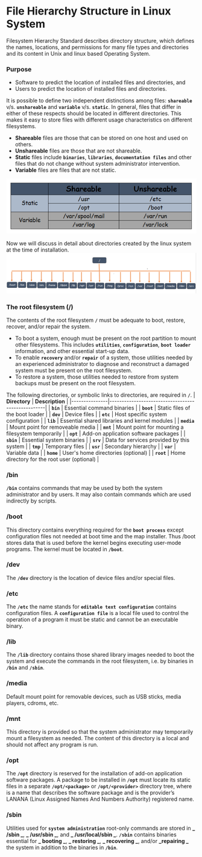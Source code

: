 # File Hierarchy Structure in Linux System

Filesystem Hierarchy Standard describes directory structure, which defines the names, locations, and permissions for many file types and directories and its content in Unix and linux based Operating System.

### Purpose
  - Software to predict the location of installed files and directories, and
  - Users to predict the location of installed files and directories.

It is possible to define two independent distinctions among files: **` shareable `** v/s. **` unshareable `** and **` variable `** v/s. **` static `**. In general, files that differ in either of these respects should be located in different directories. This makes it easy to store files with different usage characteristics on different filesystems.
  - **Shareable** files are those that can be stored on one host and used on others. 
  - **Unshareable** files are those that are not shareable.
  - **Static** files include **` binaries `**, **` libraries `**, **` documentation files `** and other files that do not change without system administrator intervention. 
  - **Variable** files are files that are not static.

  ![static variable files](../../images/core-concept/linux-fhs/static-nonstatic.png)
  
Now we will discuss in detail about directories created by the linux system at the time of installation.
![directories at installation](../../images/core-concept/linux-fhs/linux-fhs.png)


### The root filesystem (/)
The contents of the root filesystem **` / `** must be adequate to boot, restore, recover, and/or repair the system.
  - To boot a system, enough must be present on the root partition to mount other filesystems. This includes **` utilities `**, **` configuration `**, **` boot loader `** information, and other essential start-up data.
  - To enable **` recovery `** and/or **` repair `** of a system, those utilities needed by an experienced administrator to diagnose and reconstruct a damaged system must be present on the root filesystem.
  - To restore a system, those utilities needed to restore from system backups must be present on the root filesystem.

The following directories, or symbolic links to directories, are required in **` / `**.
| **Directory** | **Description**                                   |
|---------------|---------------------------------------------------|
| **` bin `**   | Essential command binaries                        |
| **` boot `**  | Static files of the boot loader                   |
| **` dev `**   | Device files                                      |
| **` etc `**   | Host specific system configuration                |
| **` lib `**   | Essential shared libraries and kernel modules     |
| **` media `** | Mount point for removeable media                  |
| **` mnt `**   | Mount point for mounting a filesystem temporarily |
| **` opt `**   | Add-on application software packages              |
| **` sbin `**  | Essential system binaries                         |
| **` srv `**   | Data for services provided by this system         |
| **` tmp `**   | Temporary files                                   |
| **` usr `**   | Secondary hierarchy                               |
| **` var `**   | Variable data                                     |
| **` home `**  | User's home directories (optional)                |
| **` root `**  | Home directory for the root user (optional)       |

### /bin
**` /bin `** contains commands that may be used by both the system administrator and by users. It may also contain commands which are used indirectly by scripts.

### /boot
This directory contains everything required for the **` boot process `** except configuration files not needed at boot time and the map installer. Thus /boot stores data that is used before the kernel begins executing user-mode programs. The kernel must be located in **` /boot `**.

### /dev
The **` /dev `** directory is the location of device files and/or special files.

### /etc
The **` /etc `** the name stands for **` editable text configuration `** contains configuration files. A **` configuration file `** is a local file used to control the operation of a program it must be static and cannot be an executable binary.

### /lib
The **` /lib `** directory contains those shared library images needed to boot the system and execute the commands in the root filesystem, i.e. by binaries in **` /bin `** and **` /sbin `**.

### /media
Default mount point for removable devices, such as USB sticks, media players, cdroms, etc.

### /mnt
This directory is provided so that the system administrator may temporarily mount a filesystem as needed. The content of this directory is a local and should not affect any program is run.

### /opt
The **` /opt `** directory is reserved for the installation of add-on application software packages. A package to be installed in **` /opt `** must locate its static files in a separate **` /opt/<package> `** or **` /opt/<provider> `** directory tree, where <package> is a name that describes the software package and <provider> is the provider’s LANANA (Linux Assigned Names And Numbers Authority) registered name.

### /sbin
Utilities used for **` system administration `** root-only commands are stored in **_ /sbin _**, **_ /usr/sbin _**, and **_ /usr/local/sbin _**. **` /sbin `** contains binaries essential for **_ booting _**, **_ restoring _**, **_ recovering _**, and/or **_repairing _** the system in addition to the binaries in **` /bin `**.
  

  


